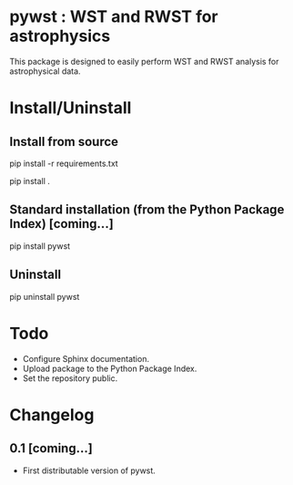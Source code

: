 pywst : WST and RWST for astrophysics
=====================================

This package is designed to easily perform WST and RWST analysis for astrophysical data.

# Install/Uninstall

## Install from source

pip install -r requirements.txt

pip install .

## Standard installation (from the Python Package Index) [coming...]

pip install pywst

## Uninstall

pip uninstall pywst

# Todo

- Configure Sphinx documentation.
- Upload package to the Python Package Index.
- Set the repository public.

# Changelog

## 0.1 [coming...]

- First distributable version of pywst.